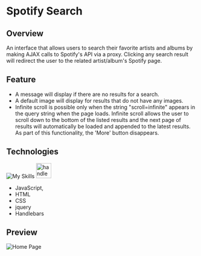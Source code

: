 # Spotify Search

## Overview

An interface that allows users to search their favorite artists and albums by making AJAX calls to Spotify's API via a proxy. Clicking any search result will redirect the user to the related artist/album's Spotify page.

## Feature

-   A message will display if there are no results for a search.
-   A default image will display for results that do not have any images.
-   Infinite scroll is possible only when the string "scroll=infinite" appears in the query string when the page loads. Infinite scroll allows the user to scroll down to the bottom of the listed results and the next page of results will automatically be loaded and appended to the latest results. As part of this functionality, the 'More' button disappears.

## Technologies

![My Skills](https://skillicons.dev/icons?i=js,html,css,jquery)
<a href="https://handlebarsjs.com/" target="_blank"> <img src="https://cdn.jsdelivr.net/gh/devicons/devicon/icons/handlebars/handlebars-original.svg" alt="handlebars" width="40" height="40"/> </a>

-   JavaScript,
-   HTML
-   CSS
-   jquery
-   Handlebars

## Preview

![Home Page](./gif/SpotifySearch.gif)
